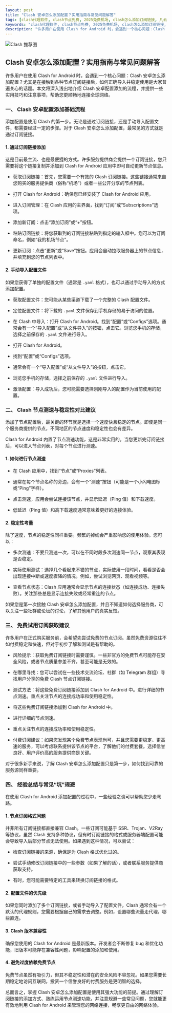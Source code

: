 ```yaml
---
layout: post
title: "Clash 安卓怎么添加配置？实用指南与常见问题解答"
tags: [clash代理软件, clash节点免费, 2025免费机场, clash怎么添加订阅链接, 凡云clash官网入口]
keywords: "clash代理软件, clash节点免费, 2025免费机场, clash怎么添加订阅链接, 凡云clash官网入口"
description: "许多用户在使用 Clash for Android 时，会遇到一个核心问题：Clash 安卓怎么添加配置？尤其是在接触到各种节点订阅链接后，如何正确导入并稳定使用是大家普遍关心的话题。本文将深入浅出地介绍 Clash 安卓配置添加的流程，并提供一些实用技巧和注意事项，帮助您更顺畅地连接全球网络。"
---
```


![Clash 推荐图](https://clashjd.github.io/assets/img/clash节点推荐.png)

## Clash 安卓怎么添加配置？实用指南与常见问题解答

许多用户在使用 Clash for Android 时，会遇到一个核心问题：Clash 安卓怎么添加配置？尤其是在接触到各种节点订阅链接后，如何正确导入并稳定使用是大家普遍关心的话题。本文将深入浅出地介绍 Clash 安卓配置添加的流程，并提供一些实用技巧和注意事项，帮助您更顺畅地连接全球网络。

### 一、 Clash 安卓配置添加基础流程

添加配置是使用 Clash 的第一步。无论是通过订阅链接，还是手动导入配置文件，都需要经过一定的步骤。对于 Clash 安卓怎么添加配置，最常见的方式就是通过订阅链接。

#### 1. 通过订阅链接添加

这是目前最主流、也是最便捷的方式。许多服务提供商会提供一个订阅链接，您只需要将这个链接复制并添加到 Clash for Android 应用中即可自动更新节点信息。

- 获取订阅链接：首先，您需要一个有效的 Clash 订阅链接。这些链接通常来自您购买的服务提供商（俗称“机场”）或者一些公开分享的节点列表。

- 打开 Clash for Android：确保您已经安装了 Clash for Android 应用。

- 进入订阅管理：在 Clash 应用的主界面，找到“订阅”或“Subscriptions”选项。

- 添加新订阅：点击“添加订阅”或“+”按钮。

- 粘贴订阅链接：将您获取到的订阅链接粘贴到指定的输入框中。您可以为订阅命名，例如“我的机场节点”。

- 更新订阅：点击“更新”或“Save”按钮。应用会自动拉取服务器上的节点信息，并填充到您的节点列表中。

#### 2. 手动导入配置文件

如果您获得了单独的配置文件（通常是 `.yaml` 格式），也可以通过手动导入的方式添加配置。

- 获取配置文件：您可能从某些渠道下载了一个完整的 Clash 配置文件。

- 定位配置文件：将下载的 `.yaml` 文件保存到手机存储的易于访问的位置。

- 在 Clash 中导入：打开 Clash for Android。找到“配置”或“Configs”选项。通常会有一个“导入配置”或“从文件导入”的按钮，点击它。浏览您手机的存储，选择之前保存的 `.yaml` 文件进行导入。

- 打开 Clash for Android。

- 找到“配置”或“Configs”选项。

- 通常会有一个“导入配置”或“从文件导入”的按钮，点击它。

- 浏览您手机的存储，选择之前保存的 `.yaml` 文件进行导入。

- 激活配置：导入成功后，您可能需要选择刚刚导入的配置作为当前使用的配置。

### 二、 Clash 节点测速与稳定性对比建议

添加了节点配置后，最关键的环节就是选择一个速度快且稳定的节点。即使是同一个服务商提供的节点，不同地区的节点速度和稳定性也会有差异。

Clash for Android 内置了节点测速功能，这是非常实用的。当您更新完订阅链接后，可以进入节点列表，对每个节点进行测速。

#### 1. 如何进行节点测速

- 在 Clash 应用中，找到“节点”或“Proxies”列表。

- 通常在每个节点名称的旁边，会有一个“测速”按钮（可能是一个小闪电图标或“Ping”字样）。

- 点击测速，应用会尝试连接该节点，并显示延迟（Ping 值）和下载速度。

- 低延迟（Ping 值）和高下载速度通常意味着更好的连接体验。

#### 2. 稳定性考量

除了速度，节点的稳定性同样重要。频繁的掉线会严重影响您的使用体验。您可以：

- 多次测速：不要只测速一次，可以在不同时段多次测速同一节点，观察其表现是否稳定。

- 实际使用测试：选择几个看起来不错的节点，实际使用一段时间，看看是否会出现连接中断或速度骤降的情况。例如，尝试浏览网页、观看视频等。

- 查看节点状态：Clash 应用通常会显示节点的连接状态（如连接成功、连接失败）。关注那些总是显示连接失败或经常重连的节点。

如果您是第一次接触 Clash 安卓怎么添加配置，并且不知道如何选择服务商，可以关注一些社群或论坛的讨论，了解其他用户的真实反馈。

### 三、 免费试用订阅获取建议

许多用户在正式购买服务前，会希望先尝试免费的节点订阅。虽然免费资源往往不如付费稳定和快速，但对于初步了解和测试是有帮助的。

- 风险提示：获取免费订阅链接时需要谨慎。一些非官方的免费节点可能存在安全风险，或者节点质量参差不齐，甚至可能是无效的。

- 在哪里寻找：您可以尝试在一些技术交流论坛、社群（如 Telegram 群组）寻找用户分享的免费 Clash 节点订阅链接。

- 测试方法：将这些免费订阅链接添加到 Clash for Android 中。进行详细的节点测速。重点关注节点的连接成功率和使用稳定性。

- 将这些免费订阅链接添加到 Clash for Android 中。

- 进行详细的节点测速。

- 重点关注节点的连接成功率和使用稳定性。

- 付费订阅建议：如果您发现某个免费节点表现尚可，并且您需要更稳定、更高速的服务，可以考虑联系提供该节点的平台，了解他们的付费套餐。选择信誉良好、用户评价高的服务提供商是关键。

对于很多新手来说，了解 Clash 安卓怎么添加配置只是第一步，如何找到可靠的服务源同样重要。

### 四、 经验总结与常见“坑”规避

在使用 Clash for Android 添加配置的过程中，一些经验之谈可以帮助您少走弯路。

#### 1. 节点订阅格式问题

并非所有订阅链接都直接兼容 Clash。一些订阅可能基于 SSR、Trojan、V2Ray 等协议，虽然 Clash 支持多种协议，但有时订阅链接的格式或服务器端配置可能会导致导入后部分节点无法使用。如果遇到这种情况，可以尝试：

- 检查订阅链接的来源，确保是为 Clash 格式优化过的。

- 尝试手动修改订阅链接中的一些参数（如果了解的话），或者联系服务提供商获取支持。

- 有时，您可能需要特定的工具来转换订阅链接的格式。

#### 2. 配置文件的优先级

如果您同时添加了多个订阅链接，或者手动导入了配置文件，Clash 通常会有一个默认的代理规则，您需要根据自己的需求去调整。例如，设置哪些流量走代理，哪些直连。

#### 3. Clash 版本兼容性

确保您使用的 Clash for Android 是最新版本。开发者会不断修复 bug 和优化功能，旧版本可能存在兼容性问题，影响配置的添加和使用。

#### 4. 避免过度依赖免费节点

免费节点虽然有吸引力，但其不稳定性和潜在的安全风险不容忽视。如果您需要长期稳定地访问互联网，投资一个信誉良好的付费服务是更明智的选择。

总而言之，掌握 Clash 安卓怎么添加配置是使用其强大功能的前提。通过理解订阅链接的添加方式、熟练运用节点测速功能，并注意规避一些常见问题，您就能更有效地利用 Clash for Android 来管理您的网络连接，畅享更自由的网络体验。